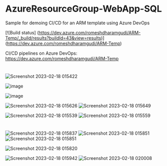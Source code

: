 # AzureResourceGroup-WebApp-SQL
Sample for demoing CI/CD for an ARM template using Azure DevOps


[![Build status] (https://dev.azure.com/romeshdharamgudi/ARM-Temp/_build/results?buildId=43&view=results)]
(https://dev.azure.com/romeshdharamgudi/ARM-Temp)

CI/CD pipelines on Azure DevOps:
https://dev.azure.com/romeshdharamgudi/ARM-Temp

# 
![Screenshot 2023-02-18 015422](https://user-images.githubusercontent.com/113555417/219787095-0d8fa971-5126-4660-9fd8-01b721ba8bbf.jpg)

![image](https://user-images.githubusercontent.com/113555417/221561312-fb7d9e98-c13e-4249-b823-ea3de0b871b1.png)

![image](https://user-images.githubusercontent.com/113555417/221561368-d964cd0a-9e40-4d55-9458-9eb15c93e722.png)


![Screenshot 2023-02-18 015626](https://user-images.githubusercontent.com/113555417/219787132-82fec94e-d84c-4a0d-9070-634854131516.jpg)
![Screenshot 2023-02-18 015649](https://user-images.githubusercontent.com/113555417/219787144-ff314853-1df4-4629-a082-f5d60cbd4d35.jpg)

![Screenshot 2023-02-18 015539](https://user-images.githubusercontent.com/113555417/219787105-d3198c5a-28ff-45f1-a976-ec44581c7d14.jpg)
![Screenshot 2023-02-18 015559](https://user-images.githubusercontent.com/113555417/219787119-287a327f-e401-44bf-a042-1bac0b510cc3.jpg)


# 

![Screenshot 2023-02-18 015837](https://user-images.githubusercontent.com/113555417/219787156-fed49b92-7e56-4528-8c3c-db99e42071c8.jpg)
![Screenshot 2023-02-18 015851](https://user-images.githubusercontent.com/113555417/219787168-bb94c8b3-0baf-492a-8f46-69bce6b26b9f.jpg)
![Screenshot 2023-02-18 015851](https://user-images.githubusercontent.com/113555417/219787367-a674663c-e22a-45d4-bb2f-42e97bffe12c.jpg)

![Screenshot 2023-02-18 015820](https://user-images.githubusercontent.com/113555417/219787152-bc6c3c73-6a64-480a-97cb-c1c643adf7ae.jpg)



![Screenshot 2023-02-18 015942](https://user-images.githubusercontent.com/113555417/219787397-41774fbb-c618-4bfd-8d4c-1af3c98073c0.jpg)
![Screenshot 2023-02-18 020008](https://user-images.githubusercontent.com/113555417/219787416-7dfcdb3c-9fc1-4b65-99bc-f2d6462c3fa7.jpg)


